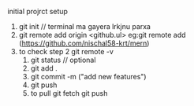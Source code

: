 initial projrct setup
1. git init // terminal ma gayera lrkjnu parxa
2. git remote add origin <github.ul>
  eg:git remote add (https://github.com/nischal58-krt/mern)
3. to check step 2
    git remote -v
    <!--  day to day -->
     1. git status // optional
    2. git add .
    3. git commit -m ("add new features")
    4. git push 
     5. to pull 
     git fetch
     git push